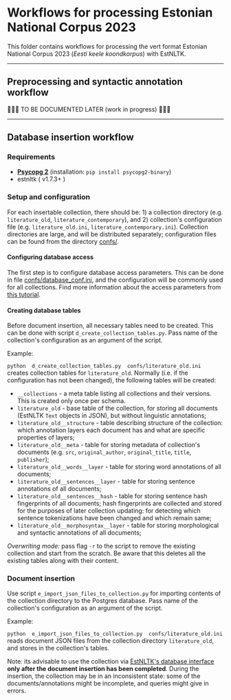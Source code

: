 # Workflows for processing Estonian National Corpus 2023

This folder contains workflows for processing the vert format Estonian National Corpus 2023 (_Eesti keele koondkorpus_) with EstNLTK. 

---

## Preprocessing and syntactic annotation workflow

🚧🚧🚧 TO BE DOCUMENTED LATER (work in progress) 🚧🚧🚧

--- 

## Database insertion workflow

### Requirements

* [**Psycopg 2**](https://www.psycopg.org) (installation: `pip install psycopg2-binary`)
* estnltk ( v1.7.3+ )

### Setup and configuration

For each insertable collection, there should be: 1) a collection directory (e.g. `literature_old`, `literature_contemporary`), and 2) collection's configuration file (e.g. `literature_old.ini`, `literature_contemporary.ini`). 
Collection directories are large, and will be distributed separately; configuration files can be found from the directory [confs/](confs/).

#### Configuring database access

The first step is to configure database access parameters. 
This can be done in file [confs/database_conf.ini](confs/database_conf.ini), and the configuration will be commonly used for all collections. 
Find more information about the access parameters from [this tutorial](https://github.com/estnltk/estnltk/blob/main/tutorials/storage/storing_text_objects_in_postgres.ipynb).

#### Creating database tables

Before document insertion, all necessary tables need to be created. 
This can be done with script `d_create_collection_tables.py`. 
Pass name of the collection's configuration as an argument of the script. 

Example:

`python  d_create_collection_tables.py  confs/literature_old.ini` creates collection tables for `literature_old`. Normally (i.e. if the configuration has not been changed), the following tables will be created:

  * `__collections` - a meta table listing all collections and their versions. This is created only once per schema.
  * `literature_old` - base table of the collection, for storing all documents (EstNLTK `Text` objects in JSON), but without linguistic annotations;
  * `literature_old__structure` - table describing structure of the collection: which annotation layers each document has and what are specific properties of layers;  
  * `literature_old__meta` - table for storing metadata of collection's documents (e.g. `src`, `original_author`, `original_title`,  `title`, `publisher`);
  * `literature_old__words__layer` - table for storing word annotations of all documents;
  * `literature_old__sentences__layer` - table for storing sentence annotations of all documents;
  * `literature_old__sentences__hash` - table for storing sentence hash fingerprints of all documents; hash fingerprints are collected and stored for the purposes of later collection updating: for detecting which sentence tokenizations have been changed and which remain same;
  * `literature_old__morphosyntax__layer` - table for storing morphological and syntactic annotations of all documents;
 
_Overwriting mode:_ pass flag `-r` to the script to remove the existing collection and start from the scratch. Be aware that this deletes all the existing tables along with their content.


### Document insertion

Use script `e_import_json_files_to_collection.py` for importing contents of the collection directory to the Postgres database. 
Pass name of the collection's configuration as an argument of the script.  

Example:

`python  e_import_json_files_to_collection.py  confs/literature_old.ini` reads document JSON files from the collection directory `literature_old`, and stores in the collection's tables.

Note: its advisable to use the collection via [EstNLTK's database interface](https://github.com/estnltk/estnltk/blob/main/tutorials/storage/storing_text_objects_in_postgres.ipynb) **only after the document insertion has been completed**. During the insertion, the collection may be in an inconsistent state: some of the documents/annotations might be incomplete, and queries might give in errors.